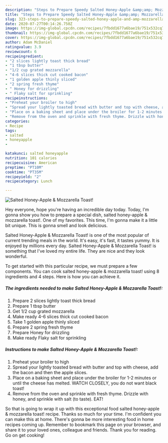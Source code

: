 ```yaml
---
description: "Steps to Prepare Speedy Salted Honey-Apple &amp;amp; Mozzarella Toast!"
title: "Steps to Prepare Speedy Salted Honey-Apple &amp;amp; Mozzarella Toast!"
slug: 323-steps-to-prepare-speedy-salted-honey-apple-and-amp-mozzarella-toast
date: 2020-07-27T00:14:26.750Z
image: https://img-global.cpcdn.com/recipes/7fbdd1677a6bae19/751x532cq70/salted-honey-apple-mozzarella-toast-recipe-main-photo.jpg
thumbnail: https://img-global.cpcdn.com/recipes/7fbdd1677a6bae19/751x532cq70/salted-honey-apple-mozzarella-toast-recipe-main-photo.jpg
cover: https://img-global.cpcdn.com/recipes/7fbdd1677a6bae19/751x532cq70/salted-honey-apple-mozzarella-toast-recipe-main-photo.jpg
author: Adam McDaniel
ratingvalue: 3.9
reviewcount: 6
recipeingredient:
- "2 slices lightly toast thick bread"
- "1 tbsp butter"
- "1/2 cup grated mozzarella"
- "4-6 slices thick cut cooked bacon"
- "1 golden apple thinly sliced"
- "2 spring fresh thyme"
- " Honey for drizzling"
- " Flaky salt for sprinkling"
recipeinstructions:
- "Preheat your broiler to high"
- "Spread your lightly toasted bread with butter and top with cheese, add the bacon and then the apple slices."
- "Place on a baking sheet and place under the broiler for 1-2 minutes or until the cheese has melted. WATCH CLOSELY, you do not want black toast!"
- "Remove from the oven and sprinkle with fresh thyme. Drizzle with honey, and sprinkle with salt (to taste). EAT!"
categories:
- Recipe
tags:
- salted
- honeyapple
- 

katakunci: salted honeyapple  
nutrition: 101 calories
recipecuisine: American
preptime: "PT10M"
cooktime: "PT35M"
recipeyield: "2"
recipecategory: Lunch

---
```



![Salted Honey-Apple &amp; Mozzarella Toast!](https://img-global.cpcdn.com/recipes/7fbdd1677a6bae19/751x532cq70/salted-honey-apple-mozzarella-toast-recipe-main-photo.jpg)

Hey everyone, hope you're having an incredible day today. Today, I'm gonna show you how to prepare a special dish, salted honey-apple &amp; mozzarella toast!. One of my favorites. This time, I'm gonna make it a little bit unique. This is gonna smell and look delicious.

Salted Honey-Apple &amp; Mozzarella Toast! is one of the most popular of current trending meals in the world. It's easy, it's fast, it tastes yummy. It is enjoyed by millions every day. Salted Honey-Apple &amp; Mozzarella Toast! is something that I've loved my entire life. They are nice and they look wonderful.




To get started with this particular recipe, we must prepare a few components. You can cook salted honey-apple &amp; mozzarella toast! using 8 ingredients and 4 steps. Here is how you can achieve it.

<!--inarticleads1-->

##### The ingredients needed to make Salted Honey-Apple &amp; Mozzarella Toast!:

1. Prepare 2 slices lightly toast thick bread
1. Prepare 1 tbsp butter
1. Get 1/2 cup grated mozzarella
1. Make ready 4-6 slices thick cut cooked bacon
1. Take 1 golden apple thinly sliced
1. Prepare 2 spring fresh thyme
1. Prepare  Honey for drizzling
1. Make ready  Flaky salt for sprinkling




<!--inarticleads2-->

##### Instructions to make Salted Honey-Apple &amp; Mozzarella Toast!:

1. Preheat your broiler to high
1. Spread your lightly toasted bread with butter and top with cheese, add the bacon and then the apple slices.
1. Place on a baking sheet and place under the broiler for 1-2 minutes or until the cheese has melted. WATCH CLOSELY, you do not want black toast!
1. Remove from the oven and sprinkle with fresh thyme. Drizzle with honey, and sprinkle with salt (to taste). EAT!




So that is going to wrap it up with this exceptional food salted honey-apple &amp; mozzarella toast! recipe. Thanks so much for your time. I'm confident you can make this at home. There's gonna be more interesting food in home recipes coming up. Remember to bookmark this page on your browser, and share it to your loved ones, colleague and friends. Thank you for reading. Go on get cooking!
